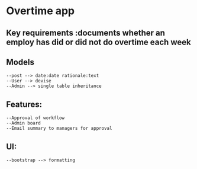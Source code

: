 # Overtime app 

## Key requirements :documents whether an employ has did or did not do overtime each week

## Models
	--post --> date:date rationale:text
	--User --> devise
	--Admin --> single table inheritance

## Features:
	--Approval of workflow 
	--Admin board
	--Email summary to managers for approval

## UI:
	--bootstrap --> formatting
